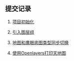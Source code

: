 ## 提交记录

1. [项目初始化](https://github.com/lovewhoilove/ol-demo/commit/cff2a5a0ea6201db8a4c185c5b0222be61817d31)

2. [引入图层组](https://github.com/lovewhoilove/ol-demo/commit/83f8586de12415025d43ecc75d305b1636b2f9f7)

3. [地图和鹰眼底图类型同步切换](https://github.com/lovewhoilove/ol-demo/commit/8b67e3548137ba0020ce17c202400a1a9ec2397e)

4. [使用Openlayers打印天地图](https://github.com/lovewhoilove/ol-demo/commit/789952ecfb0e10acf9d6ee1153be459be824d878)